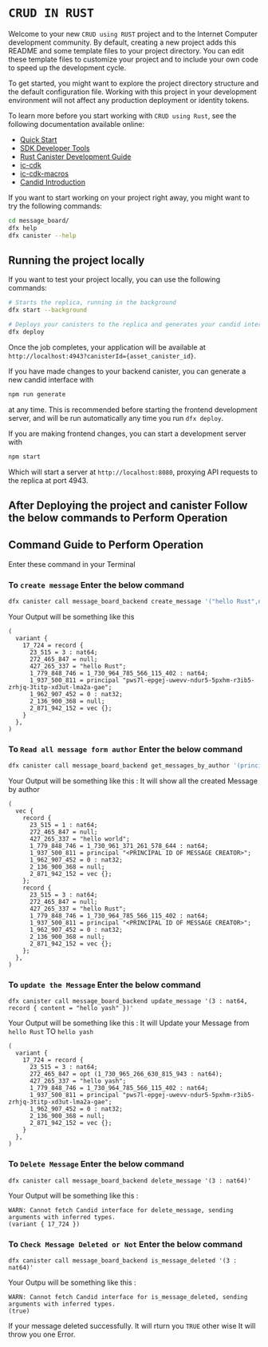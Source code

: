 # `CRUD IN RUST`

Welcome to your new `CRUD using RUST` project and to the Internet Computer development community. By default, creating a new project adds this README and some template files to your project directory. You can edit these template files to customize your project and to include your own code to speed up the development cycle.

To get started, you might want to explore the project directory structure and the default configuration file. Working with this project in your development environment will not affect any production deployment or identity tokens.

To learn more before you start working with `CRUD using Rust`, see the following documentation available online:

- [Quick Start](https://internetcomputer.org/docs/current/developer-docs/setup/deploy-locally)
- [SDK Developer Tools](https://internetcomputer.org/docs/current/developer-docs/setup/install)
- [Rust Canister Development Guide](https://internetcomputer.org/docs/current/developer-docs/backend/rust/)
- [ic-cdk](https://docs.rs/ic-cdk)
- [ic-cdk-macros](https://docs.rs/ic-cdk-macros)
- [Candid Introduction](https://internetcomputer.org/docs/current/developer-docs/backend/candid/)

If you want to start working on your project right away, you might want to try the following commands:

```bash
cd message_board/
dfx help
dfx canister --help
```

## Running the project locally

If you want to test your project locally, you can use the following commands:

```bash
# Starts the replica, running in the background
dfx start --background

# Deploys your canisters to the replica and generates your candid interface
dfx deploy
```

Once the job completes, your application will be available at `http://localhost:4943?canisterId={asset_canister_id}`.

If you have made changes to your backend canister, you can generate a new candid interface with

```bash
npm run generate
```

at any time. This is recommended before starting the frontend development server, and will be run automatically any time you run `dfx deploy`.

If you are making frontend changes, you can start a development server with

```bash
npm start
```

Which will start a server at `http://localhost:8080`, proxying API requests to the replica at port 4943.


## After Deploying the project and canister Follow the below commands to Perform Operation 


## Command Guide to Perform Operation

Enter these command in your Terminal 

### To `create message` Enter the below command 
```bash
dfx canister call message_board_backend create_message '("hello Rust",null)'
```

Your Output will be something like this 
```
(
  variant {
    17_724 = record {
      23_515 = 3 : nat64;
      272_465_847 = null;
      427_265_337 = "hello Rust";
      1_779_848_746 = 1_730_964_785_566_115_402 : nat64;
      1_937_500_811 = principal "pws7l-epgej-uwevv-ndur5-5pxhm-r3ib5-zrhjq-3titp-xd3ut-lma2a-gae";
      1_962_907_452 = 0 : nat32;
      2_136_900_368 = null;
      2_871_942_152 = vec {};
    }
  },
)
```

### To `Read all message form author` Enter the below command 
```bash
dfx canister call message_board_backend get_messages_by_author '(principal "<YOUR PRINCIPAL ID>")'
```
Your Output will be something like this :
It will show all the created Message by author
```
(
  vec {
    record {
      23_515 = 1 : nat64;
      272_465_847 = null;
      427_265_337 = "hello world";
      1_779_848_746 = 1_730_961_371_261_578_644 : nat64;
      1_937_500_811 = principal "<PRINCIPAL ID OF MESSAGE CREATOR>";
      1_962_907_452 = 0 : nat32;
      2_136_900_368 = null;
      2_871_942_152 = vec {};
    };
    record {
      23_515 = 3 : nat64;
      272_465_847 = null;
      427_265_337 = "hello Rust";
      1_779_848_746 = 1_730_964_785_566_115_402 : nat64;
      1_937_500_811 = principal "<PRINCIPAL ID OF MESSAGE CREATOR>";
      1_962_907_452 = 0 : nat32;
      2_136_900_368 = null;
      2_871_942_152 = vec {};
    };
  },
)
```
### To `update the Message` Enter the below command 
```
dfx canister call message_board_backend update_message '(3 : nat64, record { content = "hello yash" })'
```
Your Output will be something like this :
It will Update your Message from `hello Rust` TO `hello yash`
```
(
  variant {
    17_724 = record {
      23_515 = 3 : nat64;
      272_465_847 = opt (1_730_965_266_630_815_943 : nat64);
      427_265_337 = "hello yash";
      1_779_848_746 = 1_730_964_785_566_115_402 : nat64;
      1_937_500_811 = principal "pws7l-epgej-uwevv-ndur5-5pxhm-r3ib5-zrhjq-3titp-xd3ut-lma2a-gae";
      1_962_907_452 = 0 : nat32;
      2_136_900_368 = null;
      2_871_942_152 = vec {};
    }
  },
)
```

### To `Delete Message` Enter the below command 

```
dfx canister call message_board_backend delete_message '(3 : nat64)'
```
Your Output will be something like this :

```
WARN: Cannot fetch Candid interface for delete_message, sending arguments with inferred types.
(variant { 17_724 })
```
### To `Check Message Deleted or Not` Enter the below command 

```
dfx canister call message_board_backend is_message_deleted '(3 : nat64)'
```

Your Outpu will be something like this :

```
WARN: Cannot fetch Candid interface for is_message_deleted, sending arguments with inferred types.
(true)
```
If your message deleted successfully. It will rturn you `TRUE`  other wise It will throw you one Error. 
